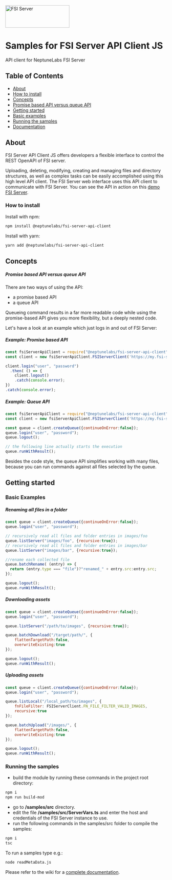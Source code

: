 <div>
    <a href="https://github.com/neptunelabs/fsi-server-api-client-js">
        <img width="200" height="70" src="https://fsi-site.neptunelabs.com/fsi/static/assets/logos/fsi_server.svg" alt="FSI Server">
    </a>
</div>

# Samples for FSI Server API Client JS

API client for NeptuneLabs FSI Server

## Table of Contents

-   [About](#about)
-   [How to install](#how-to-install)
-   [Concepts](#concepts)
  -   [Promise based API versus queue API](#Promise-based-API-versus-queue-API)
-   [Getting started](#getting-started)
  -   [Basic examples](#Basic-Examples)
  -   [Running the samples](#Running-the-samples)
- [Documentation](../../wiki)

## About
FSI Server API Client JS offers developers a flexible interface to control the REST OpenAPI of FSI server.

Uploading, deleting, modifying, creating and managing files and directory structures, as well as complex tasks can be easily accomplished using this high level API client. The FSI Server web interface uses this API client to communicate with FSI Server. You can see the API in action on this [demo FSI Server](https://demo.fsi-server.com/fsi/interface/).

### How to install

Install with npm:

```bash
npm install @neptunelabs/fsi-server-api-client
```

Install with yarn:

```bash
yarn add @neptunelabs/fsi-server-api-client
```
## Concepts

##### Promise based API versus queue API

There are two ways of using the API:
- a promise based API
- a queue API

Queueing command results in a far more readable code while using the promise-based API gives you more flexibility, but a deeply nested code.

Let's have a look at an example which just logs in and out of FSI Server:

##### Example: Promise based API

~~~javascript
const fsiServerApiClient = require("@neptunelabs/fsi-server-api-client");
const client = new fsiServerApiClient.FSIServerClient('https://my.fsi-server.tld');

client.login("user", "password")
  .then( () => {
    client.logout()
    .catch(console.error);
})
.catch(console.error);
~~~

##### Example: Queue API
~~~javascript
const fsiServerApiClient = require("@neptunelabs/fsi-server-api-client");
const client = new fsiServerApiClient.FSIServerClient('https://my.fsi-server.tld');

const queue = client.createQueue({continueOnError:false});
queue.login("user", "password");
queue.logout();

// the following line actually starts the execution
queue.runWithResult();
~~~

Besides the code style, the queue API simplifies working with many files, because you can run commands against all files selected by the queue.

## Getting started

### Basic Examples

##### Renaming all files in a folder
~~~javascript
const queue = client.createQueue({continueOnError:false});
queue.login("user", "password");

// recursively read all files and folder entries in images/foo
queue.listServer("images/foo", {recursive:true});
// recursively read all files and folder entries in images/bar
queue.listServer("images/bar", {recursive:true});

//rename each collected file
queue.batchRename( (entry) => {
  return (entry.type === "file")?"renamed_" + entry.src:entry.src;
});

queue.logout();
queue.runWithResult();
~~~

##### Downloading assets
~~~javascript
const queue = client.createQueue({continueOnError:false});
queue.login("user", "password");

queue.listServer("/path/to/images", {recursive:true});

queue.batchDownload("/target/path/", {
    flattenTargetPath:false,
    overwriteExisting:true
});

queue.logout();
queue.runWithResult();
~~~

##### Uploading assets
~~~javascript
const queue = client.createQueue({continueOnError:false});
queue.login("user", "password");

queue.listLocal("/local_path/to/images", {
    fnFileFilter: FSIServerClient.FN_FILE_FILTER_VALID_IMAGES,
    recursive:true
});

queue.batchUpload("/images/", {
    flattenTargetPath:false,
    overwriteExisting:true
});

queue.logout();
queue.runWithResult();
~~~

### Running the samples
- build the module by running these commands in the project root directory:

```bash
npm i
npm run build-mod
```

- go to <b>/samples/src</b> directory.<br/>
- edit the file <b>/samples/src/ServerVars.ts</b> and enter the host and credentials of the FSI Server instance to use.
- run the following commands in the samples/src folder to compile the samples:
```bash
npm i
tsc
```
To run a samples type e.g.:
```bash
node readMetaData.js
```


Please refer to the wiki for a [complete documentation](../../wiki).

